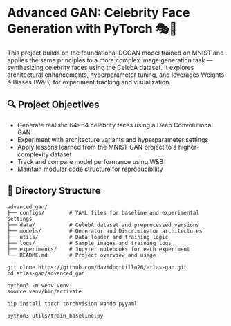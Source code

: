 # Advanced GAN: Celebrity Face Generation with PyTorch 🎭🧠

This project builds on the foundational DCGAN model trained on MNIST and applies the same principles to a more complex image generation task — synthesizing celebrity faces using the CelebA dataset. It explores architectural enhancements, hyperparameter tuning, and leverages Weights & Biases (W&B) for experiment tracking and visualization.

## 🔍 Project Objectives

- Generate realistic 64×64 celebrity faces using a Deep Convolutional GAN
- Experiment with architecture variants and hyperparameter settings
- Apply lessons learned from the MNIST GAN project to a higher-complexity dataset
- Track and compare model performance using W&B
- Maintain modular code structure for reproducibility

## 📁 Directory Structure

```plaintext
advanced_gan/
├── configs/        # YAML files for baseline and experimental settings
├── data/           # CelebA dataset and preprocessed versions
├── models/         # Generator and Discriminator architectures
├── utils/          # Data loader and training logic
├── logs/           # Sample images and training logs
├── experiments/    # Jupyter notebooks for each experiment
└── README.md       # Project overview and usage

git clone https://github.com/davidportillo26/atlas-gan.git
cd atlas-gan/advanced_gan

python3 -m venv venv
source venv/bin/activate

pip install torch torchvision wandb pyyaml

python3 utils/train_baseline.py
